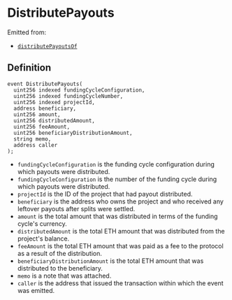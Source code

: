 # DistributePayouts

Emitted from:

* [`distributePayoutsOf`](../write/distributepayoutsof.md)

## Definition

```solidity
event DistributePayouts(
  uint256 indexed fundingCycleConfiguration,
  uint256 indexed fundingCycleNumber,
  uint256 indexed projectId,
  address beneficiary,
  uint256 amount,
  uint256 distributedAmount,
  uint256 feeAmount,
  uint256 beneficiaryDistributionAmount,
  string memo,
  address caller
);
```

* `fundingCycleConfiguration` is the funding cycle configuration during which payouts were distributed.
* `fundingCycleConfiguration` is the number of the funding cycle during which payouts were distributed.
* `projectId` is the ID of the project that had payout distributed.
* `beneficiary` is the address who owns the project and who received any leftover payouts after splits were settled.
* `amount` is the total amount that was distributed in terms of the funding cycle's currency.
* `distributedAmount` is the total ETH amount that was distributed from the project's balance.
* `feeAmount` is the total ETH amount that was paid as a fee to the protocol as a result of the distribution.
* `beneficiaryDistributionAmount` is the total ETH amount that was distributed to the beneficiary.
* `memo` is a note that was attached.
* `caller` is the address that issued the transaction within which the event was emitted.
